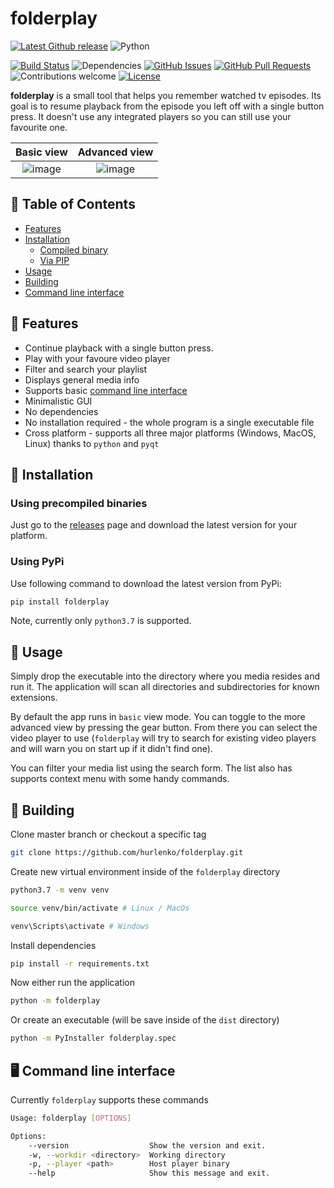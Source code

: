# folderplay

[![Latest Github release](https://img.shields.io/github/release/hurlenko/folderplay.svg)](https://github.com/hurlenko/folderplay/releases/latest)
![Python](https://img.shields.io/badge/python-v3.7+-blue.svg)
<!-- [![PyPI version](https://img.shields.io/pypi/v/edlib.svg)](https://pypi.python.org/pypi/edlib) -->
[![Build Status](https://dev.azure.com/hurlenko/folderplay/_apis/build/status/hurlenko.folderplay?branchName=master)](https://dev.azure.com/hurlenko/folderplay/_build/latest?definitionId=1&branchName=master)
![Dependencies](https://img.shields.io/badge/dependencies-up%20to%20date-brightgreen.svg)
[![GitHub Issues](https://img.shields.io/github/issues/hurlenko/folderplay.svg)](https://github.com/hurlenko/folderplay/issues)
[![GitHub Pull Requests](https://img.shields.io/github/issues-pr/hurlenko/folderplay.svg)](https://github.com/hurlenko/folderplay/pulls)
![Contributions welcome](https://img.shields.io/badge/contributions-welcome-default.svg)
[![License](https://img.shields.io/badge/license-MIT-blue.svg)](https://opensource.org/licenses/MIT)

**folderplay** is a small tool that helps you remember watched tv episodes. Its goal is to resume playback from the episode you left off with a single button press. It doesn't use any integrated players so you can still use your favourite one.

Basic view             |  Advanced view
:-------------------------:|:-------------------------:
![image](https://user-images.githubusercontent.com/18035960/63596332-adff6000-c5c3-11e9-9174-0c3b5a75d48f.png "Basic view") | ![image](https://user-images.githubusercontent.com/18035960/63596754-9ecce200-c5c4-11e9-8012-8ce539e36470.png "Advanced view")

## 🚩 Table of Contents

- [Features](#-features)
- [Installation](#-installation)
  - [Compiled binary](#using-precompiled-binaries)
  - [Via PIP](#using-pypi)
- [Usage](#-usage)
- [Building](#-building)
- [Command line interface](#%EF%B8%8F-command-line-interface)

## 🎨 Features

- Continue playback with a single button press.
- Play with your favoure video player
- Filter and search your playlist
- Displays general media info
- Supports basic [command line interface](#command-line-interface)
- Minimalistic GUI
- No dependencies
- No installation required - the whole program is a single executable file
- Cross platform - supports all three major platforms (Windows, MacOS, Linux) thanks to `python` and `pyqt`

## 💾 Installation

### Using precompiled binaries

Just go to the [releases](https://github.com/hurlenko/folderplay/releases) page and download the latest version for your platform.

### Using PyPi

Use following command to download the latest version from PyPi:

```bash
pip install folderplay
```

Note, currently only `python3.7` is supported.

## 📙 Usage

Simply drop the executable into the directory where you media resides and run it. The application will scan all directories and subdirectories for known extensions.

By default the app runs in `basic` view mode. You can toggle to the more advanced view by pressing the gear button. From there you can select the video player to use (`folderplay` will try to search for existing video players and will warn you on start up if it didn't find one).

You can filter your media list using the search form. The list also has supports context menu with some handy commands.

## 🔨 Building

Clone master branch or checkout a specific tag

```bash
git clone https://github.com/hurlenko/folderplay.git
```

Create new virtual environment inside of the `folderplay` directory

```bash
python3.7 -m venv venv

source venv/bin/activate # Linux / MacOs

venv\Scripts\activate # Windows
```

Install dependencies

```bash
pip install -r requirements.txt
```

Now either run the application

```bash
python -m folderplay
```

Or create an executable (will be save inside of the `dist` directory)

```bash
python -m PyInstaller folderplay.spec
```

## 🖥️ Command line interface

Currently `folderplay` supports these commands

```bash
Usage: folderplay [OPTIONS]

Options:
    --version                  Show the version and exit.
    -w, --workdir <directory>  Working directory
    -p, --player <path>        Host player binary
    --help                     Show this message and exit.
```
